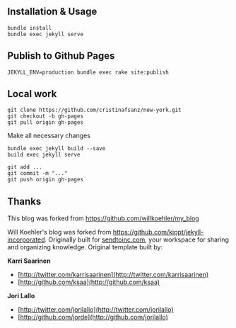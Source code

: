 ## Installation & Usage

    bundle install
    bundle exec jekyll serve

## Publish to Github Pages

    JEKYLL_ENV=production bundle exec rake site:publish

## Local work
    git clone https://github.com/cristinafsanz/new-york.git
    git checkout -b gh-pages
    git pull origin gh-pages

Make all necessary changes

    bundle exec jekyll build --save
    build exec jekyll serve

    git add ...
    git commit -m "..."
    git push origin gh-pages


## Thanks

This blog was forked from https://github.com/willkoehler/my_blog 

Will Koehler's blog was forked from https://github.com/kippt/jekyll-incorporated. Originally built for
[sendtoinc.com](https://sendtoinc.com), your workspace for sharing and organizing knowledge.
Original template built by:

**Karri Saarinen**

+ [http://twitter.com/karrisaarinen](http://twitter.com/karrisaarinen)
+ [http://github.com/ksaa](http://github.com/ksaa)

**Jori Lallo**

+ [http://twitter.com/jorilallo](http://twitter.com/jorilallo)
+ [http://github.com/jorde](http://github.com/jorilallo)
